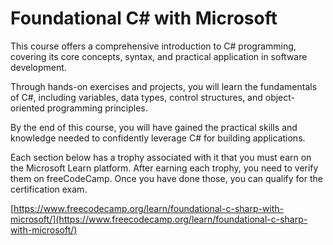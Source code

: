 # Foundational C# with Microsoft 
This course offers a comprehensive introduction to C# programming, covering its core concepts, syntax, and practical application in software development.

Through hands-on exercises and projects, you will learn the fundamentals of C#, including variables, data types, control structures, and object-oriented programming principles.

By the end of this course, you will have gained the practical skills and knowledge needed to confidently leverage C# for building applications.

Each section below has a trophy associated with it that you must earn on the Microsoft Learn platform. After earning each trophy, you need to verify them on freeCodeCamp. Once you have done those, you can qualify for the certification exam.

[https://www.freecodecamp.org/learn/foundational-c-sharp-with-microsoft/](https://www.freecodecamp.org/learn/foundational-c-sharp-with-microsoft/)
